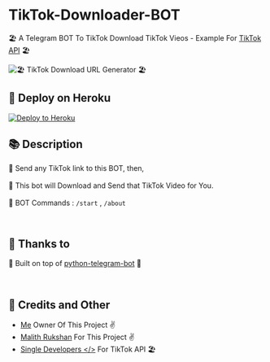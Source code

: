 # TikTok-Downloader-BOT

🏖  A Telegram BOT To TikTok Download TikTok Vieos - Example For [TikTok API](https://github.com/Single-Developers/API/blob/main/tiktok/Note.md) 🏖


![🏖 TikTok Download URL Generator 🏖](https://telegra.ph/file/8801b1ec6d4102366e81a.jpg)

## 🚀 Deploy on Heroku 

<p><a href="https://heroku.com/deploy?template=https://github.com/jxBkfTjenc/TkTk"><img src="https://www.herokucdn.com/deploy/button.svg" alt="Deploy to Heroku"/></a></p>


## 📚 Description 

🔗 Send any TikTok link to this BOT, then,</br></br>
🚀 This bot will Download and Send that TikTok Video for You. </br></br>
🔑 BOT Commands : `/start` , `/about`

<br>

## 🤝 Thanks to 

🔌 Built on top of [python-telegram-bot](https://python-telegram-bot.org/) 🐍

<br>

## 🎯 Credits and Other
- [Me](https://github.com/NidushaAmarasinghe) Owner Of This Project ✌️
- [Malith Rukshan](https://github.com/Malith-Rukshan) For This Project ✌️
- [Single Developers </>](https://github.com/Single-Developers) For TikTok API 🏖


